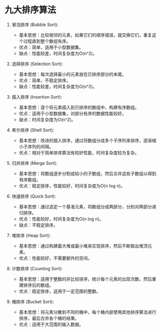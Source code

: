 # 九大排序算法

1. 冒泡排序 (Bubble Sort):
   
   - 基本思想：比较相邻的元素，如果它们的顺序错误，就交换它们，重复这个过程直到整个数组有序。
   - 优点：简单，适用于小型数据集。
   - 缺点：性能较差，时间复杂度为O(n^2)。

2. 选择排序 (Selection Sort):
   
   - 基本思想：每次选择最小的元素放在已排序部分的末尾。
   - 优点：简单，不稳定排序。
   - 缺点：性能较差，时间复杂度为O(n^2)。

3. 插入排序 (Insertion Sort):
   
   - 基本思想：逐个将元素插入到已排序的数组中，构建有序数组。
   - 优点：适用于小型数据集，对部分有序的数据性能较好。
   - 缺点：时间复杂度为O(n^2)。

4. 希尔排序 (Shell Sort):
   
   - 基本思想：改进的插入排序，通过将数组分成多个子序列来排序，逐渐缩小子序列的间隔。
   - 优点：相对于简单排序算法有较好性能，时间复杂度较为复杂。

5. 归并排序 (Merge Sort):
   
   - 基本思想：将数组逐步分割成较小的子数组，然后合并这些子数组以得到有序数组。
   - 优点：稳定排序，性能较好，时间复杂度为O(n log n)。

6. 快速排序 (Quick Sort):
   
   - 基本思想：通过选定一个基准元素，将数组分成两部分，分别对两部分递归排序。
   - 优点：性能较好，时间复杂度为O(n log n)。
   - 缺点：不稳定排序。

7. 堆排序 (Heap Sort):
   
   - 基本思想：通过构建最大堆或最小堆来实现排序，然后不断取出堆顶元素。
   - 优点：性能较好，不需要额外的空间。

8. 计数排序 (Counting Sort):
   
   - 基本思想：适用于整数的非比较排序，统计每个元素的出现次数，然后重建排序后的数组。
   - 优点：稳定排序，适用于一定范围的整数。

9. 桶排序 (Bucket Sort):
   
   - 基本思想：将元素分散到不同的桶中，每个桶内部使用其他排序算法进行排序，最后合并各个桶的结果。
   - 优点：适用于大范围的输入数据。
     

# 

